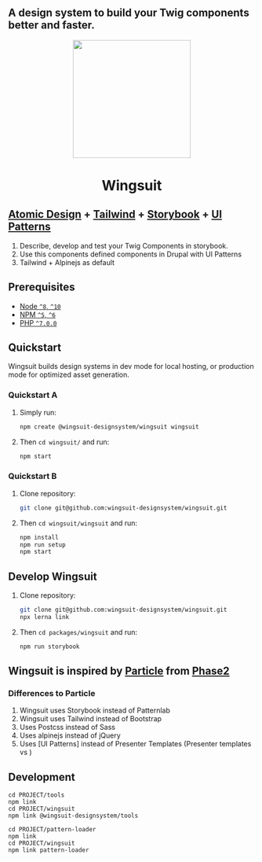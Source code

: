 ## A design system to build your Twig components better and faster.


<div style="text-align:center">
<img src="https://github.com/wingsuit-designsystem/wingsuit/raw/master/images/logo_wingsuit_c.svg" width="240px">
<h1>Wingsuit</h1>
</div>


## [Atomic Design](https://bradfrost.com/blog/post/atomic-web-design/) + [Tailwind](tailwindcss.com/) + [Storybook](https://storybook.js.org/) + [UI Patterns](https://www.drupal.org/project/ui_patterns)

1.  Describe, develop and test your Twig Components in storybook.
1.  Use this components defined components in Drupal with UI Patterns
1.  Tailwind + Alpinejs as default 

## Prerequisites

- [Node `^8`, `^10`](https://nodejs.org)
- [NPM `^5`, `^6`](https://www.npmjs.com/)
- [PHP `^7.0.0`](https://php.net)


## Quickstart

Wingsuit builds design systems in dev mode for local hosting, or production mode for optimized asset generation.

### Quickstart A

1. Simply run:

   ```bash
   npm create @wingsuit-designsystem/wingsuit wingsuit
   ```

1. Then `cd wingsuit/` and run:

   ```bash
   npm start
   ```

### Quickstart B
1. Clone repository:

   ```bash
   git clone git@github.com:wingsuit-designsystem/wingsuit.git
   ```

1. Then `cd wingsuit/wingsuit` and run:

   ```bash
   npm install
   npm run setup
   npm start
   ```

## Develop Wingsuit
1. Clone repository:

   ```bash
   git clone git@github.com:wingsuit-designsystem/wingsuit.git
   npx lerna link
   ```

1. Then `cd packages/wingsuit` and run:

   ```bash
   npm run storybook
   ```
   
## Wingsuit is inspired by [Particle](https://github.com/phase2/particle) from [Phase2](https://www.phase2technology.com/)
### Differences to Particle
1.  Wingsuit uses Storybook instead of Patternlab
1.  Wingsuit uses Tailwind instead of Bootstrap
1.  Uses Postcss instead of Sass
1.  Uses alpinejs instead of jQuery
1.  Uses [UI Patterns] instead of Presenter Templates (Presenter templates vs )

## Development
```
cd PROJECT/tools
npm link
cd PROJECT/wingsuit
npm link @wingsuit-designsystem/tools
```
```
cd PROJECT/pattern-loader
npm link
cd PROJECT/wingsuit
npm link pattern-loader
```